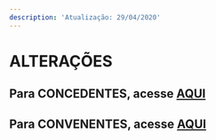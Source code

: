 ```yaml
---
description: 'Atualização: 29/04/2020'
---
```


# ALTERAÇÕES

## Para CONCEDENTES, acesse [AQUI](manual-concedente-alteracao/)

## Para CONVENENTES, acesse [AQUI](manual-convenente-alteracao/)



